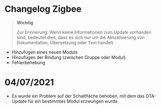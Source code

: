 # Changelog Zigbee

>**Wichtig**
>
>Zur Erinnerung: Wenn keine Informationen zum Update vorhanden sind, bedeutet dies, dass es sich nur um die Aktualisierung von Dokumentation, Übersetzung oder Text handelt.

- Hinzufügen eines neuen Moduls
- Hinzufügen der Bindung (zwischen Gruppe oder Modul)
- Fehlerbehebung

# 04/07/2021

- Es wurde ein Problem auf der Schaltfläche behoben, mit dem das OTA-Update für ein bestimmtes Modul erzwungen wurde